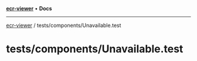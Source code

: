 [**ecr-viewer**](../../../README.md) • **Docs**

***

[ecr-viewer](../../../README.md) / tests/components/Unavailable.test

# tests/components/Unavailable.test
